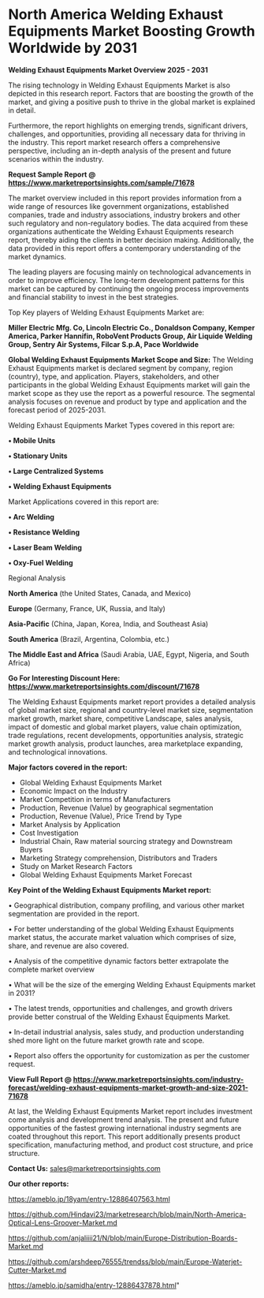 # North America Welding Exhaust Equipments Market Boosting Growth Worldwide by 2031

<Strong> Welding Exhaust Equipments Market Overview 2025 - 2031</strong>

The rising technology in Welding Exhaust Equipments Market is also depicted in this research report. Factors that are boosting the growth of the market, and giving a positive push to thrive in the global market is explained in detail.

Furthermore, the report highlights on emerging trends, significant drivers, challenges, and opportunities, providing all necessary data for thriving in the industry. This report market research offers a comprehensive perspective, including an in-depth analysis of the present and future scenarios within the industry.

<strong>Request Sample Report @ <a href=https://www.marketreportsinsights.com/sample/71678>https://www.marketreportsinsights.com/sample/71678</a></strong>

The market overview included in this report provides information from a wide range of resources like government organizations, established companies, trade and industry associations, industry brokers and other such regulatory and non-regulatory bodies. The data acquired from these organizations authenticate the Welding Exhaust Equipments research report, thereby aiding the clients in better decision making. Additionally, the data provided in this report offers a contemporary understanding of the market dynamics.

The leading players are focusing mainly on technological advancements in order to improve efficiency. The long-term development patterns for this market can be captured by continuing the ongoing process improvements and financial stability to invest in the best strategies.

Top Key players of Welding Exhaust Equipments Market are:

<strong>Miller Electric Mfg. Co, Lincoln Electric Co., Donaldson Company, Kemper America, Parker Hannifin, RoboVent Products Group, Air Liquide Welding Group, Sentry Air Systems, Filcar S.p.A, Pace Worldwide</strong>

<strong><b>Global Welding Exhaust Equipments Market Scope and Size:</b></strong>
The Welding Exhaust Equipments market is declared segment by company, region (country), type, and application. Players, stakeholders, and other participants in the global Welding Exhaust Equipments market will gain the market scope as they use the report as a powerful resource. The segmental analysis focuses on revenue and product by type and application and the forecast period of 2025-2031.

Welding Exhaust Equipments Market Types covered in this report are:

<strong>• Mobile Units

• Stationary Units

• Large Centralized Systems

• Welding Exhaust Equipments</strong>

Market Applications covered in this report are:

<strong>• Arc Welding

• Resistance Welding

• Laser Beam Welding

• Oxy-Fuel Welding</strong> 

Regional Analysis

<strong>North America</strong> (the United States, Canada, and Mexico)

<strong>Europe</strong> (Germany, France, UK, Russia, and Italy)

<strong>Asia-Pacific</strong> (China, Japan, Korea, India, and Southeast Asia)

<strong>South America</strong> (Brazil, Argentina, Colombia, etc.)

<strong>The Middle East and Africa</strong> (Saudi Arabia, UAE, Egypt, Nigeria, and South Africa)

<strong>Go For Interesting Discount Here: <a href=https://www.marketreportsinsights.com/discount/71678>https://www.marketreportsinsights.com/discount/71678</a></strong>

The Welding Exhaust Equipments market report provides a detailed analysis of global market size, regional and country-level market size, segmentation market growth, market share, competitive Landscape, sales analysis, impact of domestic and global market players, value chain optimization, trade regulations, recent developments, opportunities analysis, strategic market growth analysis, product launches, area marketplace expanding, and technological innovations.

<strong><b>Major factors covered in the report:</b></strong>
<ul>
  <li>Global Welding Exhaust Equipments Market </li>
  <li>Economic Impact on the Industry</li>
  <li>Market Competition in terms of Manufacturers</li>
  <li>Production, Revenue (Value) by geographical segmentation</li>
  <li>Production, Revenue (Value), Price Trend by Type</li>
  <li>Market Analysis by Application</li>
  <li>Cost Investigation</li>
  <li>Industrial Chain, Raw material sourcing strategy and Downstream Buyers</li>
  <li>Marketing Strategy comprehension, Distributors and Traders</li>
  <li>Study on Market Research Factors</li>
  <li>Global Welding Exhaust Equipments Market Forecast</li>
</ul>

<strong><b>Key Point of the Welding Exhaust Equipments Market report:</b></strong>

• Geographical distribution, company profiling, and various other market segmentation are provided in the report.

• For better understanding of the global Welding Exhaust Equipments market status, the accurate market valuation which comprises of size, share, and revenue are also covered.

• Analysis of the competitive dynamic factors better extrapolate the complete market overview

• What will be the size of the emerging Welding Exhaust Equipments market in 2031?

• The latest trends, opportunities and challenges, and growth drivers provide better construal of the Welding Exhaust Equipments Market.

• In-detail industrial analysis, sales study, and production understanding shed more light on the future market growth rate and scope.

• Report also offers the opportunity for customization as per the customer request.

<strong><b>View Full Report @ <a href=https://www.marketreportsinsights.com/industry-forecast/welding-exhaust-equipments-market-growth-and-size-2021-71678>https://www.marketreportsinsights.com/industry-forecast/welding-exhaust-equipments-market-growth-and-size-2021-71678</a></b></strong>


At last, the Welding Exhaust Equipments Market report includes investment come analysis and development trend analysis. The present and future opportunities of the fastest growing international industry segments are coated throughout this report. This report additionally presents product specification, manufacturing method, and product cost structure, and price structure.

<strong>Contact Us:</strong>
sales@marketreportsinsights.com

<strong>Our other reports:</strong>

<a href=https://ameblo.jp/18yam/entry-12886407563.html>https://ameblo.jp/18yam/entry-12886407563.html</a>

<a href=https://github.com/Hindavi23/marketresearch/blob/main/North-America-Optical-Lens-Groover-Market.md>https://github.com/Hindavi23/marketresearch/blob/main/North-America-Optical-Lens-Groover-Market.md</a>

<a href=https://github.com/anjaliiii21/N/blob/main/Europe-Distribution-Boards-Market.md>https://github.com/anjaliiii21/N/blob/main/Europe-Distribution-Boards-Market.md</a>

<a href=https://github.com/arshdeep76555/trendss/blob/main/Europe-Waterjet-Cutter-Market.md>https://github.com/arshdeep76555/trendss/blob/main/Europe-Waterjet-Cutter-Market.md</a>

<a href=https://ameblo.jp/samidha/entry-12886437878.html>https://ameblo.jp/samidha/entry-12886437878.html</a>"
